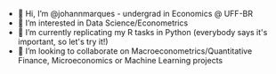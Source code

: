 - 👋 Hi, I’m @johannmarques - undergrad in Economics @ UFF-BR
- 👀 I’m interested in Data Science/Econometrics
- 🌱 I’m currently replicating my R tasks in Python (everybody says it's important, so let's try it!)
- 💞️ I’m looking to collaborate on Macroeconometrics/Quantitative Finance, Microeconomics or Machine Learning projects
